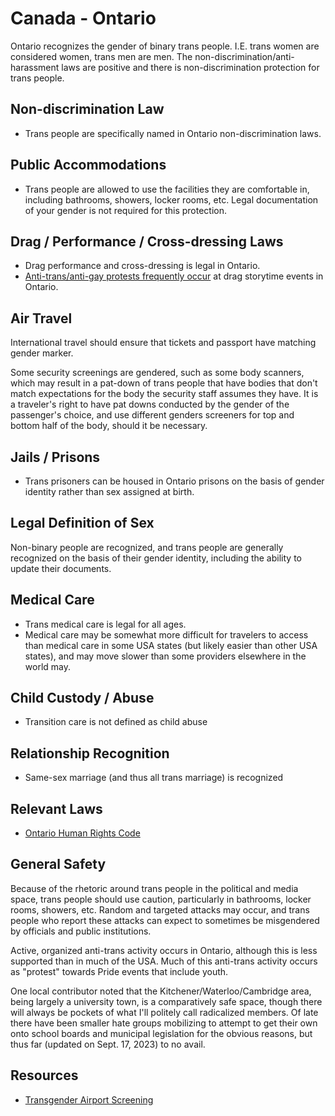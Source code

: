 # Canada - Ontario

Ontario recognizes the gender of binary trans people. I.E. trans women
are considered women, trans men are men. The
non-discrimination/anti-harassment laws are positive and there is
non-discrimination protection for trans people.

## Non-discrimination Law

 * Trans people are specifically named in Ontario non-discrimination laws.

## Public Accommodations

 * Trans people are allowed to use the facilities they are comfortable
   in, including bathrooms, showers, locker rooms, etc.  Legal
   documentation of your gender is not required for this protection.

## Drag / Performance / Cross-dressing Laws

 * Drag performance and cross-dressing is legal in Ontario.
 * [Anti-trans/anti-gay protests frequently
   occur](https://www.cbc.ca/news/canada/london/supporters-outnumber-protesters-at-drag-queen-storytime-in-woodstock-ont-1.6781291)
   at drag storytime events in Ontario.

## Air Travel

International travel should ensure that tickets and passport have
matching gender marker.

Some security screenings are gendered, such as some body scanners, which
may result in a pat-down of trans people that have bodies that don't
match expectations for the body the security staff assumes they have. It
is a traveler's right to have pat downs conducted by the gender of the
passenger's choice, and use different genders screeners for top and
bottom half of the body, should it be necessary.

## Jails / Prisons

 * Trans prisoners can be housed in Ontario prisons on the basis of
   gender identity rather than sex assigned at birth.

## Legal Definition of Sex

Non-binary people are recognized, and trans people are generally
recognized on the basis of their gender identity, including the ability
to update their documents.

## Medical Care

 * Trans medical care is legal for all ages.
 * Medical care may be somewhat more difficult for travelers to access
   than medical care in some USA states (but likely easier than other
   USA states), and may move slower than some providers elsewhere in the
   world may.

## Child Custody / Abuse

 * Transition care is not defined as child abuse

## Relationship Recognition

 * Same-sex marriage (and thus all trans marriage) is recognized

## Relevant Laws

 * [Ontario Human Rights Code](https://www.ohrc.on.ca/en/ontario-human-rights-code)

## General Safety

Because of the rhetoric around trans people in the political and media
space, trans people should use caution, particularly in bathrooms,
locker rooms, showers, etc.  Random and targeted attacks may occur, and
trans people who report these attacks can expect to sometimes be misgendered
by officials and public institutions.

Active, organized anti-trans activity occurs in Ontario, although this
is less supported than in much of the USA. Much of this anti-trans
activity occurs as "protest" towards Pride events that include youth.

One local contributor noted that the Kitchener/Waterloo/Cambridge area, being
largely a university town, is a comparatively safe space, though there
will always be pockets of what I'll politely call radicalized members.
Of late there have been smaller hate groups mobilizing to attempt to get
their own onto school boards and municipal legislation for the obvious
reasons, but thus far (updated on Sept. 17, 2023) to no avail.

## Resources

 * [Transgender Airport Screening](https://www.catsa-acsta.gc.ca/en/transgender-passengers)
